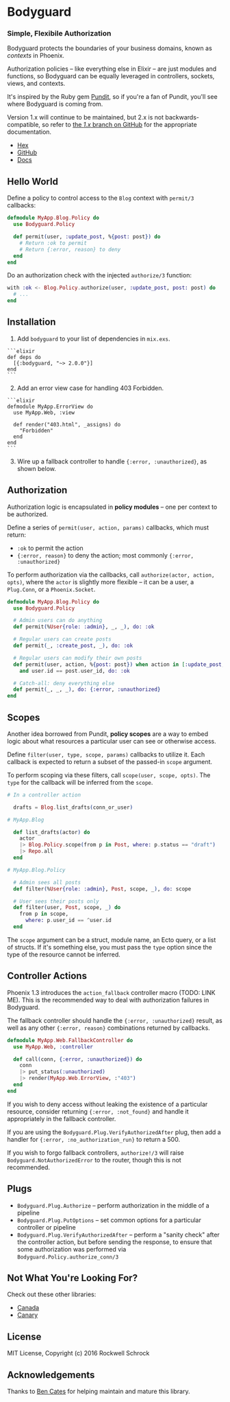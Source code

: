 # Bodyguard

### Simple, Flexibile Authorization

Bodyguard protects the boundaries of your business domains, known as *contexts* in Phoenix.

Authorization policies – like everything else in Elixir – are just modules and functions, so Bodyguard can be equally leveraged in controllers, sockets, views, and contexts.

It's inspired by the Ruby gem [Pundit](https://github.com/elabs/pundit), so if you're a fan of Pundit, you'll see where Bodyguard is coming from.

Version 1.x will continue to be maintained, but 2.x is not backwards-compatible, so refer to [the *1.x* branch on GitHub](https://github.com/schrockwell/bodyguard/tree/1.x) for the appropriate documentation.

* [Hex](https://hex.pm/packages/bodyguard)
* [GitHub](https://github.com/schrockwell/bodyguard)
* [Docs](https://hexdocs.pm/bodyguard/)

## Hello World

Define a policy to control access to the `Blog` context with `permit/3` callbacks:

```elixir
defmodule MyApp.Blog.Policy do
  use Bodyguard.Policy

  def permit(user, :update_post, %{post: post}) do
    # Return :ok to permit
    # Return {:error, reason} to deny
  end
end
```

Do an authorization check with the injected `authorize/3` function:

```elixir
with :ok <- Blog.Policy.authorize(user, :update_post, post: post) do
  # ...
end
```

## Installation

  1. Add `bodyguard` to your list of dependencies in `mix.exs`.

    ```elixir
    def deps do
      [{:bodyguard, "~> 2.0.0"}]
    end
    ```

  2. Add an error view case for handling 403 Forbidden.

    ```elixir
    defmodule MyApp.ErrorView do
      use MyApp.Web, :view

      def render("403.html", _assigns) do
        "Forbidden"
      end
    end
    ```

  3. Wire up a fallback controller to handle `{:error, :unauthorized}`, as shown below.

## Authorization

Authorization logic is encapsulated in **policy modules** – one per context to be authorized.

Define a series of `permit(user, action, params)` callbacks, which must return:

* `:ok` to permit the action
* `{:error, reason}` to deny the action; most commonly `{:error, :unauthorized}`

To perform authorization via the callbacks, call `authorize(actor, action, opts)`, where the `actor` is slightly more flexible – it can be a user, a `Plug.Conn`, or a `Phoenix.Socket`.

```elixir
defmodule MyApp.Blog.Policy do
  use Bodyguard.Policy

  # Admin users can do anything
  def permit(%User{role: :admin}, _, _), do: :ok

  # Regular users can create posts
  def permit(_, :create_post, _), do: :ok

  # Regular users can modify their own posts
  def permit(user, action, %{post: post}) when action in [:update_post, :delete_post] 
    and user.id == post.user_id, do: :ok

  # Catch-all: deny everything else
  def permit(_, _, _), do: {:error, :unauthorized}
end
```

## Scopes

Another idea borrowed from Pundit, **policy scopes** are a way to embed logic about what resources a particular user can see or otherwise access.

Define `filter(user, type, scope, params)` callbacks to utilize it. Each callback is expected to return a subset of the passed-in `scope` argument.

To perform scoping via these filters, call `scope(user, scope, opts)`. The `type` for the callback will be inferred from the `scope`.

```elixir
# In a controller action

  drafts = Blog.list_drafts(conn_or_user)

# MyApp.Blog

  def list_drafts(actor) do
    actor
    |> Blog.Policy.scope(from p in Post, where: p.status == "draft")
    |> Repo.all
  end

# MyApp.Blog.Policy

  # Admin sees all posts
  def filter(%User{role: :admin}, Post, scope, _), do: scope

  # User sees their posts only
  def filter(user, Post, scope, _) do
    from p in scope,
      where: p.user_id == ^user.id
  end
```

The `scope` argument can be a struct, module name, an Ecto query, or a list of structs. If it's something else, you must pass the `type` option since the type of the resource cannot be inferred.

## Controller Actions

Phoenix 1.3 introduces the `action_fallback` controller macro (TODO: LINK ME). This is the recommended way to deal with authorization failures in Bodyguard.

The fallback controller should handle the `{:error, :unauthorized}` result, as well as any other `{:error, reason}` combinations returned by callbacks.

```elixir
defmodule MyApp.Web.FallbackController do
  use MyApp.Web, :controller

  def call(conn, {:error, :unauthorized}) do
    conn
    |> put_status(:unauthorized)
    |> render(MyApp.Web.ErrorView, :"403")
  end
end
```

If you wish to deny access without leaking the existence of a particular resource, consider returning `{:error, :not_found}` and handle it appropriately in the fallback controller.

If you are using the `Bodyguard.Plug.VerifyAuthorizedAfter` plug, then add a handler for `{:error, :no_authorization_run}` to return a 500.

If you wish to forgo fallback controllers, `authorize!/3` will raise `Bodyguard.NotAuthorizedError` to the router, though this is not recommended.

## Plugs

* `Bodyguard.Plug.Authorize` – perform authorization in the middle of a pipeline
* `Bodyguard.Plug.PutOptions` – set common options for a particular controller or pipeline
* `Bodyguard.Plug.VerifyAuthorizedAfter` – perform a "sanity check" after the controller action, but before sending the response, to ensure that some authorization was performed via `Bodyguard.Policy.authorize_conn/3`

## Not What You're Looking For?

Check out these other libraries:

* [Canada](https://github.com/jarednorman/canada)
* [Canary](https://github.com/cpjk/canary)

## License

MIT License, Copyright (c) 2016 Rockwell Schrock

## Acknowledgements

Thanks to [Ben Cates](https://github.com/bencates) for helping maintain and mature this library.
